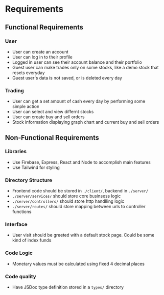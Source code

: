 # Requirements

## Functional Requirements

### User

- User can create an account
- User can log in to their profile
- Logged in user can see their account balance and their portfolio
- Guest user can make trades only on some stocks, like a demo stock that resets everyday
- Guest user's data is not saved, or is deleted every day

### Trading

- User can get a set amount of cash every day by performing some simple action
- User can select and view differnt stocks
- User can create buy and sell orders
- Stock information displaying graph chart and current buy and sell orders

## Non-Functional Requirements

### Libraries

- Use Firebase, Express, React and Node to accomplish main features
- Use Tailwind for styling

### Directory Structure

- Frontend code should be stored in `./client/`, backend in `./server/`
- `./server/services/` should store core businsess logic
- `./server/controllers/` should store http handlling logic
- `./server/routes/` should store mapping between urls to controller functions

### Interface

- User visit should be greeted with a default stock page. Could be some kind of index funds

### Code Logic

- Monetary values must be calculated using fixed 4 decimal places

### Code quality

- Have JSDoc type definition stored in a `types/` directory
